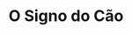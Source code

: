 ---
Numero: 81
title: O Signo do Cão
Autor: Jean Hougron
Co-autor: 
Ano-de-Publicacao: 1964
Titulo-original: Le Signe du Chien
Tradutor: André Varga
Co-tradutor: 
Ano-de-edicao: 1961
alias: Jean-Hougron
Autor2-alias: 
Tradutor1-alias: Andre-Varga
Tradutor2-alias: 
Titulo-link: 81-O-Signo-do-Cao
Capa: Lima de Freitas
pags: 177
Capa-link: Lima-de-Freitas
---